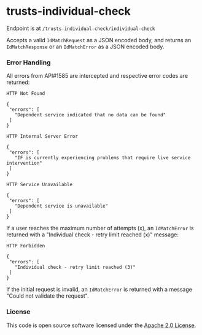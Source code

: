 
# trusts-individual-check

Endpoint is at `/trusts-individual-check/individual-check`

Accepts a valid `IdMatchRequest` as a JSON encoded body, and returns an `IdMatchResponse` or an `IdMatchError` as a JSON encoded body.

### Error Handling

All errors from API#1585 are intercepted and respective error codes are returned:

```
HTTP Not Found

{
 "errors": [
   "Dependent service indicated that no data can be found"
 ]
}
```

```
HTTP Internal Server Error

{
 "errors": [
   "IF is currently experiencing problems that require live service intervention"
 ]
}
```

```
HTTP Service Unavailable

{
 "errors": [
   "Dependent service is unavailable"
 ]
}
```


If a user reaches the maximum number of attempts (x), an `IdMatchError` is returned with a "Individual check - retry limit reached (x)" message:

```
HTTP Forbidden

{
 "errors": [
   "Individual check - retry limit reached (3)"
 ]
}
```

If the initial request is invalid, an `IdMatchError` is returned with a message "Could not validate the request".

### License

This code is open source software licensed under the [Apache 2.0 License]("http://www.apache.org/licenses/LICENSE-2.0.html").
